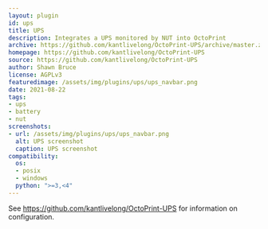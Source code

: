 ```yaml
---
layout: plugin
id: ups
title: UPS
description: Integrates a UPS monitored by NUT into OctoPrint 
archive: https://github.com/kantlivelong/OctoPrint-UPS/archive/master.zip
homepage: https://github.com/kantlivelong/OctoPrint-UPS
source: https://github.com/kantlivelong/OctoPrint-UPS
author: Shawn Bruce
license: AGPLv3
featuredimage: /assets/img/plugins/ups/ups_navbar.png
date: 2021-08-22
tags:
- ups
- battery
- nut
screenshots:
- url: /assets/img/plugins/ups/ups_navbar.png
  alt: UPS screenshot
  caption: UPS screenshot
compatibility:
  os:
  - posix
  - windows
  python: ">=3,<4"
---
```


See <https://github.com/kantlivelong/OctoPrint-UPS> for information on configuration.

